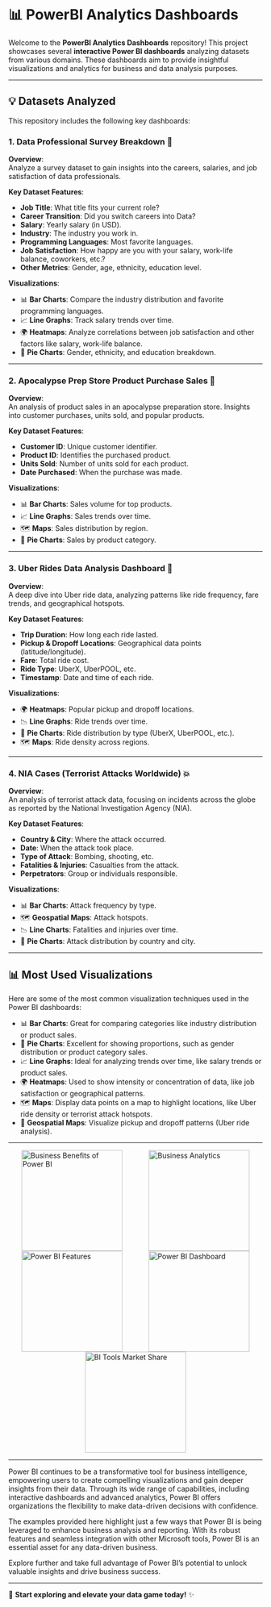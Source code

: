 # :bar_chart: PowerBI Analytics Dashboards

Welcome to the **PowerBI Analytics Dashboards** repository! This project showcases several **interactive Power BI dashboards** analyzing datasets from various domains. These dashboards aim to provide insightful visualizations and analytics for business and data analysis purposes.

---

## :bulb: Datasets Analyzed

This repository includes the following key dashboards:

### 1. **Data Professional Survey Breakdown** :memo:

**Overview**:  
Analyze a survey dataset to gain insights into the careers, salaries, and job satisfaction of data professionals.

**Key Dataset Features**:
- **Job Title**: What title fits your current role?
- **Career Transition**: Did you switch careers into Data?
- **Salary**: Yearly salary (in USD).
- **Industry**: The industry you work in.
- **Programming Languages**: Most favorite languages.
- **Job Satisfaction**: How happy are you with your salary, work-life balance, coworkers, etc.?
- **Other Metrics**: Gender, age, ethnicity, education level.

**Visualizations**:
- 📊 **Bar Charts**: Compare the industry distribution and favorite programming languages.
- 📈 **Line Graphs**: Track salary trends over time.
- 🌍 **Heatmaps**: Analyze correlations between job satisfaction and other factors like salary, work-life balance.
- 🥧 **Pie Charts**: Gender, ethnicity, and education breakdown.

---

### 2. **Apocalypse Prep Store Product Purchase Sales** :shopping_cart:

**Overview**:  
An analysis of product sales in an apocalypse preparation store. Insights into customer purchases, units sold, and popular products.

**Key Dataset Features**:
- **Customer ID**: Unique customer identifier.
- **Product ID**: Identifies the purchased product.
- **Units Sold**: Number of units sold for each product.
- **Date Purchased**: When the purchase was made.

**Visualizations**:
- 📊 **Bar Charts**: Sales volume for top products.
- 📈 **Line Graphs**: Sales trends over time.
- 🗺️ **Maps**: Sales distribution by region.
- 🥧 **Pie Charts**: Sales by product category.

---

### 3. **Uber Rides Data Analysis Dashboard** :taxi:

**Overview**:  
A deep dive into Uber ride data, analyzing patterns like ride frequency, fare trends, and geographical hotspots.

**Key Dataset Features**:
- **Trip Duration**: How long each ride lasted.
- **Pickup & Dropoff Locations**: Geographical data points (latitude/longitude).
- **Fare**: Total ride cost.
- **Ride Type**: UberX, UberPOOL, etc.
- **Timestamp**: Date and time of each ride.

**Visualizations**:
- 🌍 **Heatmaps**: Popular pickup and dropoff locations.
- 📉 **Line Graphs**: Ride trends over time.
- 🚖 **Pie Charts**: Ride distribution by type (UberX, UberPOOL, etc.).
- 🗺️ **Maps**: Ride density across regions.

---

### 4. **NIA Cases (Terrorist Attacks Worldwide)** :boom:

**Overview**:  
An analysis of terrorist attack data, focusing on incidents across the globe as reported by the National Investigation Agency (NIA).

**Key Dataset Features**:
- **Country & City**: Where the attack occurred.
- **Date**: When the attack took place.
- **Type of Attack**: Bombing, shooting, etc.
- **Fatalities & Injuries**: Casualties from the attack.
- **Perpetrators**: Group or individuals responsible.

**Visualizations**:
- 📊 **Bar Charts**: Attack frequency by type.
- 🗺️ **Geospatial Maps**: Attack hotspots.
- 📉 **Line Charts**: Fatalities and injuries over time.
- 🥧 **Pie Charts**: Attack distribution by country and city.

---
## :bar_chart: Most Used Visualizations

Here are some of the most common visualization techniques used in the Power BI dashboards:

- 📊 **Bar Charts**: Great for comparing categories like industry distribution or product sales.
- 🥧 **Pie Charts**: Excellent for showing proportions, such as gender distribution or product category sales.
- 📈 **Line Graphs**: Ideal for analyzing trends over time, like salary trends or product sales.
- 🌍 **Heatmaps**: Used to show intensity or concentration of data, like job satisfaction or geographical patterns.
- 🗺️ **Maps**: Display data points on a map to highlight locations, like Uber ride density or terrorist attack hotspots.
- 🚖 **Geospatial Maps**: Visualize pickup and dropoff patterns (Uber ride analysis).

---

<div style="display: flex; flex-wrap: wrap; justify-content: space-around;">
  <img src="https://sranalytics.io/wp-content/uploads/2021/01/business-benefits-of-Power-BI-1024x834.jpg" height="200" alt="Business Benefits of Power BI"/>
  <img src="https://images.unsplash.com/photo-1608222351212-18fe0ec7b13b?crop=entropy&cs=tinysrgb&fit=max&fm=jpg&ixid=M3wxMTc3M3wwfDF8c2VhcmNofDF8fEJ1c2luZXNzJTIwQW5hbHl0aWNzfGVufDB8fHx8MTY5Mzg4MTU2Nnww&ixlib=rb-4.0.3&q=80&w=2000" height="200" alt="Business Analytics"/>
  <img src="https://www.selecthub.com/wp-content/uploads/2022/05/Power-BI-Features-V3.jpg" height="200" alt="Power BI Features"/>
  <img src="https://user-images.githubusercontent.com/142690763/268054991-5788461b-4eae-4718-9f8e-c5fbfb329271.png" height="200" alt="Power BI Dashboard"/>
  <img src="https://th.bing.com/th/id/R.6085ce4a158ff14eedf76ee3c0007b9a?rik=wZR69SoNd8Zg1w&riu=http%3a%2f%2fwww.businessintelligencesoftware.co%2fwp-content%2fuploads%2f2017%2f04%2fBI-Business-Intelligence-Tools-Market-Share-2017-businessintelligencesoftware.co_.png&ehk=pqDV8faPOBE0BRsHEHjnTHAzvlAskxhPewDUJjMeh%2fo%3d&risl=&pid=ImgRaw&r=0" height="200" alt="BI Tools Market Share"/>
</div>

---

Power BI continues to be a transformative tool for business intelligence, empowering users to create compelling visualizations and gain deeper insights from their data. Through its wide range of capabilities, including interactive dashboards and advanced analytics, Power BI offers organizations the flexibility to make data-driven decisions with confidence.

The examples provided here highlight just a few ways that Power BI is being leveraged to enhance business analysis and reporting. With its robust features and seamless integration with other Microsoft tools, Power BI is an essential asset for any data-driven business.

Explore further and take full advantage of Power BI’s potential to unlock valuable insights and drive business success.

---

🎉 **Start exploring and elevate your data game today!** ✨
